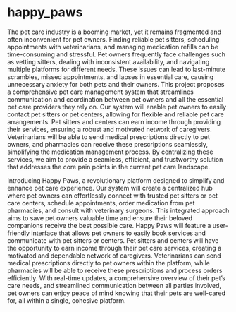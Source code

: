 # happy_paws

The pet care industry is a booming market, yet it remains fragmented and often inconvenient for pet owners. Finding reliable pet sitters, scheduling appointments with veterinarians, and managing medication refills can be time-consuming and stressful. Pet owners frequently face challenges such as vetting sitters, dealing with inconsistent availability, and navigating multiple platforms for different needs. These issues can lead to last-minute scrambles, missed appointments, and lapses in essential care, causing unnecessary anxiety for both pets and their owners.
This project proposes a comprehensive pet care management system that streamlines communication and coordination between pet owners and all the essential pet care providers they rely on. Our system will enable pet owners to easily contact pet sitters or pet centers, allowing for flexible and reliable pet care arrangements. Pet sitters and centers can earn income through providing their services, ensuring a robust and motivated network of caregivers. Veterinarians will be able to send medical prescriptions directly to pet owners, and pharmacies can receive these prescriptions seamlessly, simplifying the medication management process. By centralizing these services, we aim to provide a seamless, efficient, and trustworthy solution that addresses the core pain points in the current pet care landscape.

Introducing Happy Paws, a revolutionary platform designed to simplify and enhance pet care experience. Our system will create a centralized hub where pet owners can effortlessly connect with trusted pet sitters or pet care centers, schedule appointments, order medication from pet pharmacies, and consult with veterinary surgeons. This integrated approach aims to save pet owners valuable time and ensure their beloved companions receive the best possible care.
Happy Paws will feature a user-friendly interface that allows pet owners to easily book services and communicate with pet sitters or centers. Pet sitters and centers will have the opportunity to earn income through their pet care services, creating a motivated and dependable network of caregivers. Veterinarians can send medical prescriptions directly to pet owners within the platform, while pharmacies will be able to receive these prescriptions and process orders efficiently. With real-time updates, a comprehensive overview of their pet’s care needs, and streamlined communication between all parties involved, pet owners can enjoy peace of mind knowing that their pets are well-cared for, all within a single, cohesive platform.
